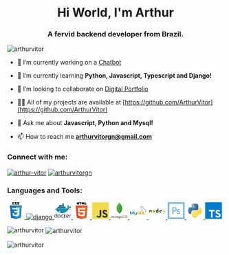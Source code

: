 <h1 align="center">Hi World, I'm Arthur</h1>
<h3 align="center">A fervid backend developer from Brazil.</h3>

<p align="left"> <img src="https://komarev.com/ghpvc/?username=arthurvitor&label=Profile%20views&color=0e75b6&style=flat" alt="arthurvitor" /> </p>

- 🔭 I’m currently working on a [Chatbot](https://github.com/ArthurVitor/Chatbot)

- 🌱 I’m currently learning **Python, Javascript, Typescript and Django!**

- 👯 I’m looking to collaborate on [Digital Portfolio](https://github.com/ArthurVitor/Portfolio)

- 👨‍💻 All of my projects are available at [https://github.com/ArthurVitor](https://github.com/ArthurVitor)

- 💬 Ask me about **Javascript, Python and Mysql!**

- 📫 How to reach me **arthurvitorgn@gmail.com**

<h3 align="left">Connect with me:</h3>
<p align="left">
<a href="https://linkedin.com/in/arthur-vitor" target="blank"><img align="center" src="https://raw.githubusercontent.com/rahuldkjain/github-profile-readme-generator/master/src/images/icons/Social/linked-in-alt.svg" alt="arthur-vitor" height="30" width="40" /></a>
<a href="https://www.hackerrank.com/arthurvitorgn" target="blank"><img align="center" src="https://raw.githubusercontent.com/rahuldkjain/github-profile-readme-generator/master/src/images/icons/Social/hackerrank.svg" alt="arthurvitorgn" height="30" width="40" /></a>
</p>

<h3 align="left">Languages and Tools:</h3>
<p align="left"> <a href="https://www.w3schools.com/css/" target="_blank" rel="noreferrer"> <img src="https://raw.githubusercontent.com/devicons/devicon/master/icons/css3/css3-original-wordmark.svg" alt="css3" width="40" height="40"/> </a> <a href="https://www.djangoproject.com/" target="_blank" rel="noreferrer"> <img src="https://cdn.worldvectorlogo.com/logos/django.svg" alt="django" width="40" height="40"/> </a> <a href="https://www.docker.com/" target="_blank" rel="noreferrer"> <img src="https://raw.githubusercontent.com/devicons/devicon/master/icons/docker/docker-original-wordmark.svg" alt="docker" width="40" height="40"/> </a> <a href="https://www.w3.org/html/" target="_blank" rel="noreferrer"> <img src="https://raw.githubusercontent.com/devicons/devicon/master/icons/html5/html5-original-wordmark.svg" alt="html5" width="40" height="40"/> </a> <a href="https://developer.mozilla.org/en-US/docs/Web/JavaScript" target="_blank" rel="noreferrer"> <img src="https://raw.githubusercontent.com/devicons/devicon/master/icons/javascript/javascript-original.svg" alt="javascript" width="40" height="40"/> </a> <a href="https://www.mongodb.com/" target="_blank" rel="noreferrer"> <img src="https://raw.githubusercontent.com/devicons/devicon/master/icons/mongodb/mongodb-original-wordmark.svg" alt="mongodb" width="40" height="40"/> </a> <a href="https://www.mysql.com/" target="_blank" rel="noreferrer"> <img src="https://raw.githubusercontent.com/devicons/devicon/master/icons/mysql/mysql-original-wordmark.svg" alt="mysql" width="40" height="40"/> </a> <a href="https://nodejs.org" target="_blank" rel="noreferrer"> <img src="https://raw.githubusercontent.com/devicons/devicon/master/icons/nodejs/nodejs-original-wordmark.svg" alt="nodejs" width="40" height="40"/> </a> <a href="https://www.photoshop.com/en" target="_blank" rel="noreferrer"> <img src="https://raw.githubusercontent.com/devicons/devicon/master/icons/photoshop/photoshop-line.svg" alt="photoshop" width="40" height="40"/> </a> <a href="https://www.python.org" target="_blank" rel="noreferrer"> <img src="https://raw.githubusercontent.com/devicons/devicon/master/icons/python/python-original.svg" alt="python" width="40" height="40"/> </a> <a href="https://www.typescriptlang.org/" target="_blank" rel="noreferrer"> <img src="https://raw.githubusercontent.com/devicons/devicon/master/icons/typescript/typescript-original.svg" alt="typescript" width="40" height="40"/> </a> </p>

<p><img align="left" src="https://github-readme-stats.vercel.app/api/top-langs?username=arthurvitor&show_icons=true&locale=en&layout=compact" alt="arthurvitor" /></p>

<p>&nbsp;<img align="center" src="https://github-readme-stats.vercel.app/api?username=arthurvitor&show_icons=true&locale=en" alt="arthurvitor" /></p>

<p><img align="center" src="https://github-readme-streak-stats.herokuapp.com/?user=arthurvitor&" alt="arthurvitor" /></p>
